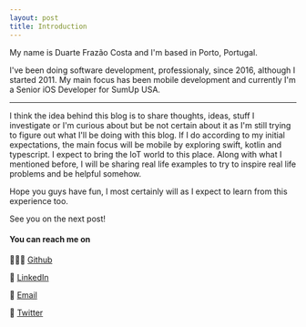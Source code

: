 ```yaml
---
layout: post
title: Introduction
---
```


My name is Duarte Frazão Costa and I'm based in Porto, Portugal. 

I've been doing software development, professionaly, since 2016, although I started 2011. My main focus has been mobile development and currently I'm a Senior iOS Developer for SumUp USA.

-----

I think the idea behind this blog is to share thoughts, ideas, stuff I investigate or I'm curious about but be not certain about it as I'm still trying to figure out what I'll be doing with this blog. If I do according to my initial expectations, the main focus will be mobile by exploring swift, kotlin and typescript. I expect to bring the IoT world to this place. Along with what I mentioned before, I will be sharing real life examples to try to inspire real life problems and be helpful somehow.

Hope you guys have fun, I most certainly will as I expect to learn from this experience too.

See you on the next post!

#### You can reach me on
👨🏻‍💻 [Github](https://github.com/duarteffc)

🔗 [LinkedIn](https://www.linkedin.com/in/duarte-frazão-costa-000a58125/)

📧 [Email](mailto:duarte.costa@swizzle.dev)

🐤 [Twitter](https://twitter.com/duarteffc)
